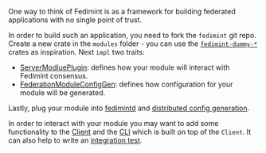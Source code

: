 One way to think of Fedimint is as a framework for building federated applications with no single point of trust.

In order to build such an application, you need to fork the `fedimint` git repo. Create a new crate in the `modules` folder - you can use the [`fedimint-dummy-*`](https://github.com/fedimint/fedimint/tree/master/modules) crates as inspiration. Next `impl` two traits:

* [ServerModluePlugin](https://github.com/fedimint/fedimint/blob/c0651f88068b5818cb42a1d038d3b55d26b41e56/fedimint-api/src/module/mod.rs#L229-L360): defines how your module will interact with Fedimint consensus.
* [FederationModuleConfigGen](https://github.com/fedimint/fedimint/blob/99e5b50f1809b5d5d144dcfcde1dafd113e1c0fe/fedimint-api/src/module/mod.rs#L202-L227): defines how configuration for your module will be generated.

Lastly, plug your module into [fedimintd](https://github.com/fedimint/fedimint/blob/c0651f88068b5818cb42a1d038d3b55d26b41e56/fedimintd/src/bin/main.rs#L130-L132)
and [distributed config generation](https://github.com/fedimint/fedimint/blob/c0651f88068b5818cb42a1d038d3b55d26b41e56/fedimintd/src/bin/distributedgen.rs#L141-L148).

In order to interact with your module you may want to add some functionality to the [Client](https://github.com/fedimint/fedimint/blob/c0651f88068b5818cb42a1d038d3b55d26b41e56/client/client-lib/src/lib.rs#L199) and the [CLI](https://github.com/fedimint/fedimint/tree/c0651f88068b5818cb42a1d038d3b55d26b41e56/client/cli) which is built on top of the `Client`. It can also help to write an [integration test](https://github.com/fedimint/fedimint/blob/master/integrationtests/tests/tests.rs).
